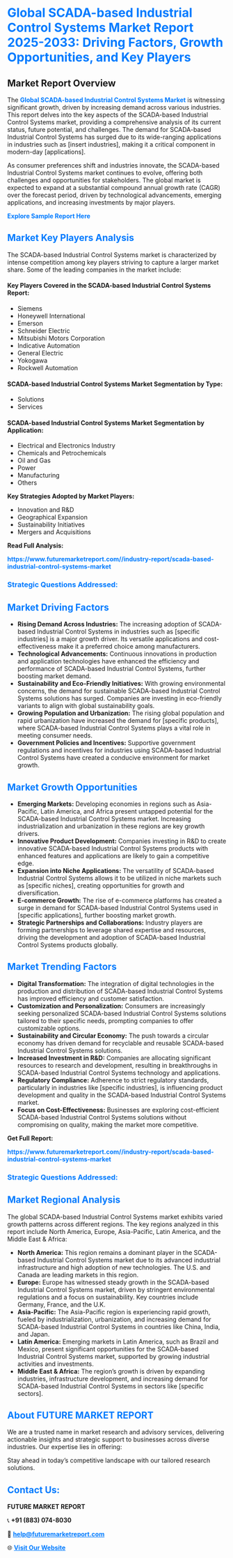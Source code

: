 <h1 style="color: #007BFF;">Global SCADA-based Industrial Control Systems Market Report 2025-2033: Driving Factors, Growth Opportunities, and Key Players</h1>

<section id="overview">
<h2>Market Report Overview</h2>
<p>The <a href="https://www.futuremarketreport.com//industry-report/scada-based-industrial-control-systems-market" style="color: #007BFF; text-decoration: none;"><strong>Global SCADA-based Industrial Control Systems Market</strong></a> is witnessing significant growth, driven by increasing demand across various industries. This report delves into the key aspects of the SCADA-based Industrial Control Systems market, providing a comprehensive analysis of its current status, future potential, and challenges. The demand for SCADA-based Industrial Control Systems has surged due to its wide-ranging applications in industries such as [insert industries], making it a critical component in modern-day [applications].</p>
<p>As consumer preferences shift and industries innovate, the SCADA-based Industrial Control Systems market continues to evolve, offering both challenges and opportunities for stakeholders. The global market is expected to expand at a substantial compound annual growth rate (CAGR) over the forecast period, driven by technological advancements, emerging applications, and increasing investments by major players.</p>
</section>

<section id="overview">
<p><a href="https://www.futuremarketreport.com//request-sample/reportId=60665" style="color: #007BFF; text-decoration: none;"><strong>Explore Sample Report Here</strong></a></p>
</section>

<section id="key-players">
<h2 style="color: #007BFF;">Market Key Players Analysis</h2>
<p>The SCADA-based Industrial Control Systems market is characterized by intense competition among key players striving to capture a larger market share. Some of the leading companies in the market include:</p>
<h4>Key Players Covered in the SCADA-based Industrial Control Systems Report:</h4>
<ul><li>Siemens</li><li>Honeywell International</li><li>Emerson</li><li>Schneider Electric</li><li>Mitsubishi Motors Corporation</li><li>Indicative Automation</li><li>General Electric</li><li>Yokogawa</li><li>Rockwell Automation</li></ul>
<h4>SCADA-based Industrial Control Systems Market Segmentation by Type:</h4>
<ul><li>Solutions</li><li>Services</li></ul>

<h4>SCADA-based Industrial Control Systems Market Segmentation by Application:</h4>
<ul><li>Electrical and Electronics Industry</li><li>Chemicals and Petrochemicals</li><li>Oil and Gas</li><li>Power</li><li>Manufacturing</li><li>Others</li></ul>
<p><strong>Key Strategies Adopted by Market Players:</strong></p>
<ul>
<li>Innovation and R&D</li>
<li>Geographical Expansion</li>
<li>Sustainability Initiatives</li>
<li>Mergers and Acquisitions</li>
</ul>
</section>

<section>
<p><strong>Read Full Analysis: </strong></p><a href="https://www.futuremarketreport.com//industry-report/scada-based-industrial-control-systems-market" style="color: #007BFF; text-decoration: none;"><strong>https://www.futuremarketreport.com//industry-report/scada-based-industrial-control-systems-market</strong></a>
<h3 style="color: #007BFF;">Strategic Questions Addressed:</h3>
</section>

<section id="driving-factors">
<h2 style="color: #007BFF;">Market Driving Factors</h2>
<ul>
<li><strong>Rising Demand Across Industries:</strong> The increasing adoption of SCADA-based Industrial Control Systems in industries such as [specific industries] is a major growth driver. Its versatile applications and cost-effectiveness make it a preferred choice among manufacturers.</li>
<li><strong>Technological Advancements:</strong> Continuous innovations in production and application technologies have enhanced the efficiency and performance of SCADA-based Industrial Control Systems, further boosting market demand.</li>
<li><strong>Sustainability and Eco-Friendly Initiatives:</strong> With growing environmental concerns, the demand for sustainable SCADA-based Industrial Control Systems solutions has surged. Companies are investing in eco-friendly variants to align with global sustainability goals.</li>
<li><strong>Growing Population and Urbanization:</strong> The rising global population and rapid urbanization have increased the demand for [specific products], where SCADA-based Industrial Control Systems plays a vital role in meeting consumer needs.</li>
<li><strong>Government Policies and Incentives:</strong> Supportive government regulations and incentives for industries using SCADA-based Industrial Control Systems have created a conducive environment for market growth.</li>
</ul>
</section>

<section id="growth-opportunities">
<h2 style="color: #007BFF;">Market Growth Opportunities</h2>
<ul>
<li><strong>Emerging Markets:</strong> Developing economies in regions such as Asia-Pacific, Latin America, and Africa present untapped potential for the SCADA-based Industrial Control Systems market. Increasing industrialization and urbanization in these regions are key growth drivers.</li>
<li><strong>Innovative Product Development:</strong> Companies investing in R&D to create innovative SCADA-based Industrial Control Systems products with enhanced features and applications are likely to gain a competitive edge.</li>
<li><strong>Expansion into Niche Applications:</strong> The versatility of SCADA-based Industrial Control Systems allows it to be utilized in niche markets such as [specific niches], creating opportunities for growth and diversification.</li>
<li><strong>E-commerce Growth:</strong> The rise of e-commerce platforms has created a surge in demand for SCADA-based Industrial Control Systems used in [specific applications], further boosting market growth.</li>
<li><strong>Strategic Partnerships and Collaborations:</strong> Industry players are forming partnerships to leverage shared expertise and resources, driving the development and adoption of SCADA-based Industrial Control Systems products globally.</li>
</ul>
</section>

<section id="trending-factors">
<h2 style="color: #007BFF;">Market Trending Factors</h2>
<ul>
<li><strong>Digital Transformation:</strong> The integration of digital technologies in the production and distribution of SCADA-based Industrial Control Systems has improved efficiency and customer satisfaction.</li>
<li><strong>Customization and Personalization:</strong> Consumers are increasingly seeking personalized SCADA-based Industrial Control Systems solutions tailored to their specific needs, prompting companies to offer customizable options.</li>
<li><strong>Sustainability and Circular Economy:</strong> The push towards a circular economy has driven demand for recyclable and reusable SCADA-based Industrial Control Systems solutions.</li>
<li><strong>Increased Investment in R&D:</strong> Companies are allocating significant resources to research and development, resulting in breakthroughs in SCADA-based Industrial Control Systems technology and applications.</li>
<li><strong>Regulatory Compliance:</strong> Adherence to strict regulatory standards, particularly in industries like [specific industries], is influencing product development and quality in the SCADA-based Industrial Control Systems market.</li>
<li><strong>Focus on Cost-Effectiveness:</strong> Businesses are exploring cost-efficient SCADA-based Industrial Control Systems solutions without compromising on quality, making the market more competitive.</li>
</ul>
</section>

<section>
<p><strong>Get Full Report: </strong></p><a href="https://www.futuremarketreport.com//industry-report/scada-based-industrial-control-systems-market" style="color: #007BFF; text-decoration: none;"><strong>https://www.futuremarketreport.com//industry-report/scada-based-industrial-control-systems-market</strong></a>
<h3 style="color: #007BFF;">Strategic Questions Addressed:</h3>
</section>


<section id="regional-analysis">
<h2 style="color: #007BFF;">Market Regional Analysis</h2>
<p>The global SCADA-based Industrial Control Systems market exhibits varied growth patterns across different regions. The key regions analyzed in this report include North America, Europe, Asia-Pacific, Latin America, and the Middle East & Africa:</p>
<ul>
<li><strong>North America:</strong> This region remains a dominant player in the SCADA-based Industrial Control Systems market due to its advanced industrial infrastructure and high adoption of new technologies. The U.S. and Canada are leading markets in this region.</li>
<li><strong>Europe:</strong> Europe has witnessed steady growth in the SCADA-based Industrial Control Systems market, driven by stringent environmental regulations and a focus on sustainability. Key countries include Germany, France, and the U.K.</li>
<li><strong>Asia-Pacific:</strong> The Asia-Pacific region is experiencing rapid growth, fueled by industrialization, urbanization, and increasing demand for SCADA-based Industrial Control Systems in countries like China, India, and Japan.</li>
<li><strong>Latin America:</strong> Emerging markets in Latin America, such as Brazil and Mexico, present significant opportunities for the SCADA-based Industrial Control Systems market, supported by growing industrial activities and investments.</li>
<li><strong>Middle East & Africa:</strong> The region’s growth is driven by expanding industries, infrastructure development, and increasing demand for SCADA-based Industrial Control Systems in sectors like [specific sectors].</li>
</ul>
</section>

<footer>
<h2 style="color: #007BFF;">About FUTURE MARKET REPORT</h2>
<p>We are a trusted name in market research and advisory services, delivering actionable insights and strategic support to businesses across diverse industries. Our expertise lies in offering:</p>

<p>Stay ahead in today’s competitive landscape with our tailored research solutions.</p>

<h2 style="color: #007BFF;">Contact Us:</h2>
<p><strong>FUTURE MARKET REPORT</strong></p>
<p>📞 <strong>+91 (883) 074-8030</strong></p>
<p>📧 <strong><a href="mailto:help@futuremarketreport.com" style="color: #007BFF;">help@futuremarketreport.com</a></strong></p>
<p>🌐 <strong><a href="https://www.futuremarketreport.com/" style="color: #007BFF;">Visit Our Website</a></strong></p>
</footer>